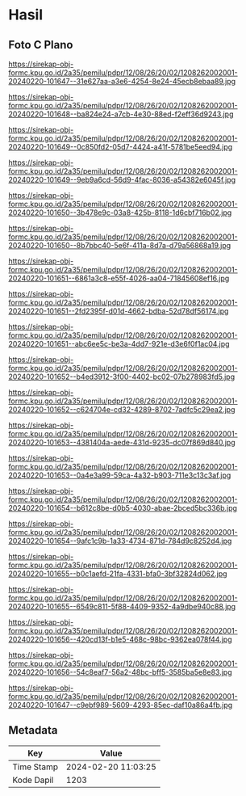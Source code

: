 # Hasil

## Foto C Plano

https://sirekap-obj-formc.kpu.go.id/2a35/pemilu/pdpr/12/08/26/20/02/1208262002001-20240220-101647--31e627aa-a3e6-4254-8e24-45ecb8ebaa89.jpg

https://sirekap-obj-formc.kpu.go.id/2a35/pemilu/pdpr/12/08/26/20/02/1208262002001-20240220-101648--ba824e24-a7cb-4e30-88ed-f2eff36d9243.jpg

https://sirekap-obj-formc.kpu.go.id/2a35/pemilu/pdpr/12/08/26/20/02/1208262002001-20240220-101649--0c850fd2-05d7-4424-a41f-5781be5eed94.jpg

https://sirekap-obj-formc.kpu.go.id/2a35/pemilu/pdpr/12/08/26/20/02/1208262002001-20240220-101649--9eb9a6cd-56d9-4fac-8036-a54382e6045f.jpg

https://sirekap-obj-formc.kpu.go.id/2a35/pemilu/pdpr/12/08/26/20/02/1208262002001-20240220-101650--3b478e9c-03a8-425b-8118-1d6cbf716b02.jpg

https://sirekap-obj-formc.kpu.go.id/2a35/pemilu/pdpr/12/08/26/20/02/1208262002001-20240220-101650--8b7bbc40-5e6f-411a-8d7a-d79a56868a19.jpg

https://sirekap-obj-formc.kpu.go.id/2a35/pemilu/pdpr/12/08/26/20/02/1208262002001-20240220-101651--6861a3c8-e55f-4026-aa04-71845608ef16.jpg

https://sirekap-obj-formc.kpu.go.id/2a35/pemilu/pdpr/12/08/26/20/02/1208262002001-20240220-101651--2fd2395f-d01d-4662-bdba-52d78df56174.jpg

https://sirekap-obj-formc.kpu.go.id/2a35/pemilu/pdpr/12/08/26/20/02/1208262002001-20240220-101651--abc6ee5c-be3a-4dd7-921e-d3e6f0f1ac04.jpg

https://sirekap-obj-formc.kpu.go.id/2a35/pemilu/pdpr/12/08/26/20/02/1208262002001-20240220-101652--b4ed3912-3f00-4402-bc02-07b278983fd5.jpg

https://sirekap-obj-formc.kpu.go.id/2a35/pemilu/pdpr/12/08/26/20/02/1208262002001-20240220-101652--c624704e-cd32-4289-8702-7adfc5c29ea2.jpg

https://sirekap-obj-formc.kpu.go.id/2a35/pemilu/pdpr/12/08/26/20/02/1208262002001-20240220-101653--4381404a-aede-431d-9235-dc07f869d840.jpg

https://sirekap-obj-formc.kpu.go.id/2a35/pemilu/pdpr/12/08/26/20/02/1208262002001-20240220-101653--0a4e3a99-59ca-4a32-b903-711e3c13c3af.jpg

https://sirekap-obj-formc.kpu.go.id/2a35/pemilu/pdpr/12/08/26/20/02/1208262002001-20240220-101654--b612c8be-d0b5-4030-abae-2bced5bc336b.jpg

https://sirekap-obj-formc.kpu.go.id/2a35/pemilu/pdpr/12/08/26/20/02/1208262002001-20240220-101654--9afc1c9b-1a33-4734-871d-784d9c8252d4.jpg

https://sirekap-obj-formc.kpu.go.id/2a35/pemilu/pdpr/12/08/26/20/02/1208262002001-20240220-101655--b0c1aefd-21fa-4331-bfa0-3bf32824d062.jpg

https://sirekap-obj-formc.kpu.go.id/2a35/pemilu/pdpr/12/08/26/20/02/1208262002001-20240220-101655--6549c811-5f88-4409-9352-4a9dbe940c88.jpg

https://sirekap-obj-formc.kpu.go.id/2a35/pemilu/pdpr/12/08/26/20/02/1208262002001-20240220-101656--420cd13f-b1e5-468c-98bc-9362ea078f44.jpg

https://sirekap-obj-formc.kpu.go.id/2a35/pemilu/pdpr/12/08/26/20/02/1208262002001-20240220-101656--54c8eaf7-56a2-48bc-bff5-3585ba5e8e83.jpg

https://sirekap-obj-formc.kpu.go.id/2a35/pemilu/pdpr/12/08/26/20/02/1208262002001-20240220-101647--c9ebf989-5609-4293-85ec-daf10a86a4fb.jpg


## Metadata

| Key        | Value               |
| ---------- | ------------------- |
| Time Stamp | 2024-02-20 11:03:25 |
| Kode Dapil | 1203                |



